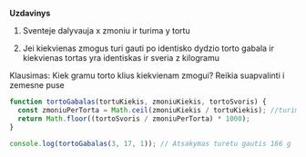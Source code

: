 **Uzdavinys**

1. Sventeje dalyvauja x zmoniu ir turima y tortu

2. Jei kiekvienas zmogus turi gauti po identisko dydzio torto gabala ir kiekvienas tortas yra identiskas ir sveria z kilogramu

Klausimas: Kiek gramu torto klius kiekvienam zmogui? Reikia suapvalinti i zemesne puse

```js
function tortoGabalas(tortuKiekis, zmoniuKiekis, tortoSvoris) {
  const zmoniuPerTorta = Math.ceil(zmoniuKiekis / tortuKiekis); //turime surasti kiek zmoniu per torta, tokiu atveju vienas tortas pamaitins daugiau zmoniu
  return Math.floor((tortoSvoris / zmoniuPerTorta) * 1000);
}

console.log(tortoGabalas(3, 17, 1)); // Atsakymas turetu gautis 166 g
```
